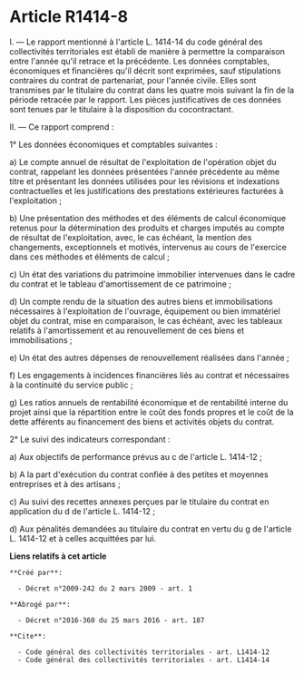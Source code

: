 # Article R1414-8

I. ― Le rapport mentionné à l'article L. 1414-14 du code général des collectivités territoriales est établi de manière à
permettre la comparaison entre l'année qu'il retrace et la précédente. Les données comptables, économiques et financières
qu'il décrit sont exprimées, sauf stipulations contraires du contrat de partenariat, pour l'année civile. Elles sont
transmises par le titulaire du contrat dans les quatre mois suivant la fin de la période retracée par le rapport. Les pièces
justificatives de ces données sont tenues par le titulaire à la disposition du cocontractant. 

II. ― Ce rapport comprend : 

1° Les données économiques et comptables suivantes : 

a) Le compte annuel de résultat de l'exploitation de l'opération objet du contrat, rappelant les données présentées l'année
précédente au même titre et présentant les données utilisées pour les révisions et indexations contractuelles et les
justifications des prestations extérieures facturées à l'exploitation ; 

b) Une présentation des méthodes et des éléments de calcul économique retenus pour la détermination des produits et charges
imputés au compte de résultat de l'exploitation, avec, le cas échéant, la mention des changements, exceptionnels et motivés,
intervenus au cours de l'exercice dans ces méthodes et éléments de calcul ; 

c) Un état des variations du patrimoine immobilier intervenues dans le cadre du contrat et le tableau d'amortissement de ce
patrimoine ; 

d) Un compte rendu de la situation des autres biens et immobilisations nécessaires à l'exploitation de l'ouvrage, équipement
ou bien immatériel objet du contrat, mise en comparaison, le cas échéant, avec les tableaux relatifs à l'amortissement et au
renouvellement de ces biens et immobilisations ; 

e) Un état des autres dépenses de renouvellement réalisées dans l'année ; 

f) Les engagements à incidences financières liés au contrat et nécessaires à la continuité du service public ; 

g) Les ratios annuels de rentabilité économique et de rentabilité interne du projet ainsi que la répartition entre le coût
des fonds propres et le coût de la dette afférents au financement des biens et activités objets du contrat. 

2° Le suivi des indicateurs correspondant : 

a) Aux objectifs de performance prévus au c de l'article L. 1414-12 ; 

b) A la part d'exécution du contrat confiée à des petites et moyennes entreprises et à des artisans ; 

c) Au suivi des recettes annexes perçues par le titulaire du contrat en application du d de l'article L. 1414-12 ; 

d) Aux pénalités demandées au titulaire du contrat en vertu du g de l'article L. 1414-12 et à celles acquittées par lui.

**Liens relatifs à cet article**

	**Créé par**:

	  - Décret n°2009-242 du 2 mars 2009 - art. 1

	**Abrogé par**:

	  - Décret n°2016-360 du 25 mars 2016 - art. 187

	**Cite**:

	  - Code général des collectivités territoriales - art. L1414-12
	  - Code général des collectivités territoriales - art. L1414-14

